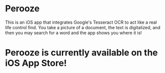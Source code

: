 # Perooze

This is an iOS app that integrates Google's Tesseract OCR to act like a real life control find. You take a picture of a document, the text is digitalized, and then you may search for a word and the app shows you where it is!

# Perooze is currently available on the iOS App Store!
